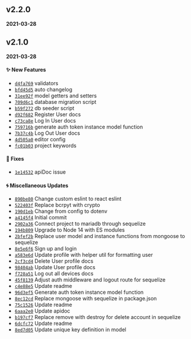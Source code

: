## v2.2.0
**2021-03-28**

## v2.1.0
**2021-03-28**

#### :sparkles: New Features

* [`d4fa769`](https://github.com/KennethLloyd/express-sequelize-starter/commit/d4fa769c66e43e9b724fb34b1c62165507acf759)  validators
* [`bfd45d5`](https://github.com/KennethLloyd/express-sequelize-starter/commit/bfd45d536a35e3197c00ef3ac9936bc25ce5c0b2)  auto changelog
* [`31ee92f`](https://github.com/KennethLloyd/express-sequelize-starter/commit/31ee92f7f0c4893198ab99acd4d6ba086b586d81)  model getters and setters
* [`709d6c1`](https://github.com/KennethLloyd/express-sequelize-starter/commit/709d6c1da7e05b2cb7cdb29f0f43eb219b8f346e)  database migration script
* [`b59f272`](https://github.com/KennethLloyd/express-sequelize-starter/commit/b59f272c88b4d6dad25436b3a97964777fcf88cc)  db seeder script
* [`d92f682`](https://github.com/KennethLloyd/express-sequelize-starter/commit/d92f682890b1f759b2135da9e40b4e31c801f891)  Register User docs
* [`c73ca8e`](https://github.com/KennethLloyd/express-sequelize-starter/commit/c73ca8ee9531f941d51346bc025c13f630652bad)  Log In User docs
* [`759716b`](https://github.com/KennethLloyd/express-sequelize-starter/commit/759716b4fe24460fbaac809c5aba6811f1f38aba)  generate auth token instance model function
* [`7b37c4b`](https://github.com/KennethLloyd/express-sequelize-starter/commit/7b37c4be51a1454acfd1ffbc8d7007cab419901a)  Log Out User docs
* [`4d505a0`](https://github.com/KennethLloyd/express-sequelize-starter/commit/4d505a04a6d4850bbe9e31a6bb9bd4c8d1fc36fc)  editor config
* [`fc01b03`](https://github.com/KennethLloyd/express-sequelize-starter/commit/fc01b03b91ccce67c17cdf622f9d013d07290912)  project keywords

#### :hammer: Fixes

* [`1e14532`](https://github.com/KennethLloyd/express-sequelize-starter/commit/1e145327473a7e74cad9a4b5ba6109b9d9515e74)  apiDoc issue

#### :cyclone: Miscellaneous Updates

* [`890be80`](https://github.com/KennethLloyd/express-sequelize-starter/commit/890be80050baa508246daddf3a99f185e1dc1cf6) Change custom eslint to react eslint
* [`522403f`](https://github.com/KennethLloyd/express-sequelize-starter/commit/522403f46858f4f1cadbee1aa157b1e3dc0743cd) Replace bcrpyt with crypto
* [`190d1eb`](https://github.com/KennethLloyd/express-sequelize-starter/commit/190d1ebb5a420da732a245f22911f16b7de73a09) Change from config to dotenv
* [`a4145f4`](https://github.com/KennethLloyd/express-sequelize-starter/commit/a4145f40077d22af7785235ed5b02f5c4989ce61) Initial commit
* [`2902a36`](https://github.com/KennethLloyd/express-sequelize-starter/commit/2902a36eee2e103e2eb6b45b399f4b6d0af1c35e) Connect project to mariadb through sequelize
* [`194b809`](https://github.com/KennethLloyd/express-sequelize-starter/commit/194b80982289006354e5e9ea457d2593b1143d3a) Upgrade to Node 14 with ES modules
* [`2bfef2b`](https://github.com/KennethLloyd/express-sequelize-starter/commit/2bfef2b98513495521647cd0a06aef61b8be707d) Replace user model and instance functions from mongoose to sequelize
* [`8e5e6f6`](https://github.com/KennethLloyd/express-sequelize-starter/commit/8e5e6f6cfa04f2282eb618e6b72d47b1848eaf7c) Sign up and login
* [`a583e6d`](https://github.com/KennethLloyd/express-sequelize-starter/commit/a583e6d6c569c1bd3b6edec5cca19afd120775a5) Update profile with helper util for formatting user
* [`2cf3cd4`](https://github.com/KennethLloyd/express-sequelize-starter/commit/2cf3cd44f9927b6af09a9312b086f76d7c94174c) Delete User profile docs
* [`98404ab`](https://github.com/KennethLloyd/express-sequelize-starter/commit/98404abda017175e1964a4f2fabb26560ccf11bf) Update User profile docs
* [`f728a51`](https://github.com/KennethLloyd/express-sequelize-starter/commit/f728a51db92124db74b4d7bfe8af4cf7fdac4a2e) Log out all devices docs
* [`45f8139`](https://github.com/KennethLloyd/express-sequelize-starter/commit/45f8139eb12878597718593e0435396cba0ad835) Adjust auth middleware and logout route for sequelize
* [`c4e88e5`](https://github.com/KennethLloyd/express-sequelize-starter/commit/c4e88e58d919c685e4ba5dbbfaf48c74bf6744b4) Update readme
* [`96d3ef5`](https://github.com/KennethLloyd/express-sequelize-starter/commit/96d3ef5c7c1dba59ea563834c3c5e16a0011bd94) Generate auth token instance model function
* [`8ec12cd`](https://github.com/KennethLloyd/express-sequelize-starter/commit/8ec12cdc0e34f81899c97e84ce13ca2e93412ef2) Replace mongoose with sequelize in package.json
* [`75c1526`](https://github.com/KennethLloyd/express-sequelize-starter/commit/75c1526f94985f0dda2b518e697fd8dc1f176cb2) Update readme
* [`6aaa2e0`](https://github.com/KennethLloyd/express-sequelize-starter/commit/6aaa2e0859ffe57a262d8021734ad4e7b5ee35cc) Update apidoc
* [`b197cf7`](https://github.com/KennethLloyd/express-sequelize-starter/commit/b197cf76209983de382aa81e79a2787268750cd7) Replace remove with destroy for delete account in sequelize
* [`6dcfc72`](https://github.com/KennethLloyd/express-sequelize-starter/commit/6dcfc72dd734bc3c7fde328b7f119124dcb60cad) Update readme
* [`8ed7d05`](https://github.com/KennethLloyd/express-sequelize-starter/commit/8ed7d055eb450beba6abd75d3d4ca677c806b8de) Update unique key definition in model

